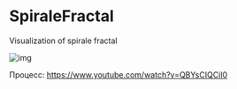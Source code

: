 # SpiraleFractal
Visualization of spirale fractal

![img](http://asdf123.ru/public/godFractalBlue.png)

Процесс: https://www.youtube.com/watch?v=QBYsCIQCiI0
